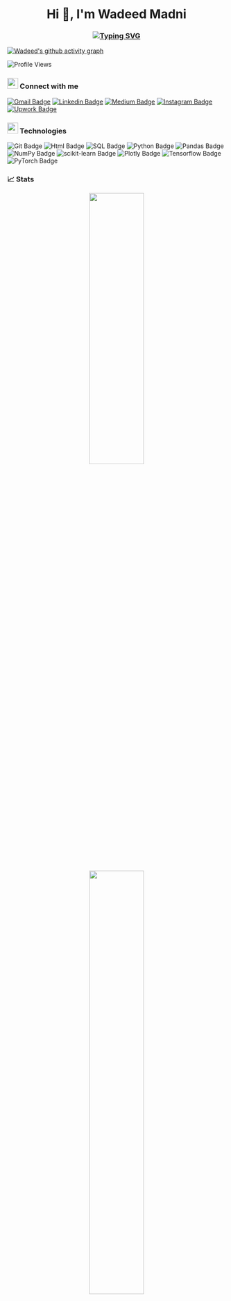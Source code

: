 <h1 align="center">Hi 👋, I'm Wadeed Madni</h1>
<h3 align="center">
  <a href="https://git.io/typing-svg"><img src="https://readme-typing-svg.herokuapp.com?font=Fira+Code&pause=1000&color=F7F7F7&center=true&multiline=true&width=435&lines=An+Aspiring+Data+Scientist;+%26+Data+Enthusiast" alt="Typing SVG" /></a>
  </h3>

[![Wadeed's github activity graph](https://github-readme-activity-graph.vercel.app/graph?username=wadeedmadni&theme=react)](https://github.com/ashutosh00710/github-readme-activity-graph)


![Profile Views](https://komarev.com/ghpvc/?username=wadeedmadni&color=blueviolet&label=Profile+Views)

<h3><img src="https://cdn-icons-png.flaticon.com/128/1017/1017466.png" width="25" height="25"> Connect with me </h3>

[![Gmail Badge](https://img.shields.io/badge/-Gmail-c14438?style=flat&logo=Gmail&logoColor=white&link=mailto:wadeedmadni09@gmail.com)](mailto:wadeedmadni09@gmail.com) [![Linkedin Badge](https://img.shields.io/badge/-LinkedIn-blue?style=flat&logo=Linkedin&logoColor=white&link=https://www.linkedin.com/in/wadeedmadni)](https://www.linkedin.com/in/wadeedmadni) [![Medium Badge](https://img.shields.io/badge/-Medium-black?style=flat&logo=Medium&logoColor=white&link=https://wadeedmadni.medium.com/)](https://wadeedmadni.medium.com/) [![Instagram Badge](https://img.shields.io/badge/-Instagram-E4405F?style=flat&logo=Instagram&logoColor=white&link=https://www.instagram.com/wadeed.madni)](https://www.instagram.com/wadeed.madni) [![Upwork Badge](https://img.shields.io/badge/-Upwork-6FDA44?style=flat&logo=Upwork&logoColor=white&link=https://www.upwork.com/freelancers/~01e4a957c2b59dee15)](https://www.upwork.com/freelancers/~01e4a957c2b59dee15)

<h3><img src="https://cdn-icons-png.flaticon.com/512/3104/3104542.png" width="25" height="25"> Technologies </h3>

![Git Badge](https://img.shields.io/badge/-Git-F05032?style=flat&logo=Git&logoColor=white)
![Html Badge](https://img.shields.io/badge/-HTML5-E34F26?style=flat&logo=html5&logoColor=white)
![SQL Badge](https://img.shields.io/badge/-SQL-CC2927?style=flat&logo=microsoftsqlserver&logoColor=white)
![Python Badge](https://img.shields.io/badge/-Python-3776AB?style=flat&logo=Python&logoColor=white) 
![Pandas Badge](https://img.shields.io/badge/-Pandas-150458?style=flat&logo=Pandas&logoColor=white)
![NumPy Badge](https://img.shields.io/badge/-NumPy-013243?style=flat&logo=NumPy&logoColor=white)
![scikit-learn Badge](https://img.shields.io/badge/-scikit--learn-F7931E?style=flat&logo=scikitlearn&logoColor=white)
![Plotly Badge](https://img.shields.io/badge/-Plotly-3F4F75?style=flat&logo=Plotly&logoColor=white)
![Tensorflow Badge](https://img.shields.io/badge/-Tensorflow-FF6F00?style=flat&logo=tensorflow&logoColor=white)
![PyTorch Badge](https://img.shields.io/badge/-PyTorch-EE4C2C?style=flat&logo=PyTorch&logoColor=white)


### 📈 Stats
<p align="center" float="left">
<img src="https://github-readme-stats.vercel.app/api?username=wadeedmadni&show_icons=true&theme=tokyonight" width="50%" height="40%"> <img src="https://github-readme-streak-stats.herokuapp.com/?user=wadeedmadni&theme=tokyonight" width="50%" height="50%">
</p>

<!--
**wadeedmadni/wadeedmadni** is a ✨ _special_ ✨ repository because its `README.md` (this file) appears on your GitHub profile.

Here are some ideas to get you started:

- 🔭 I’m currently working on ...
- 🌱 I’m currently learning ...
- 👯 I’m looking to collaborate on ...
- 🤔 I’m looking for help with ...
- 💬 Ask me about ...
- 📫 How to reach me: ...
- 😄 Pronouns: ...
- ⚡ Fun fact: ...
-->
